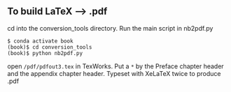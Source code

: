 ## To build LaTeX --> .pdf

cd into the conversion_tools directory. Run the main script in nb2pdf.py

```
$ conda activate book
(book)$ cd conversion_tools
(book)$ python nb2pdf.py
```

open ```/pdf/pdfout3.tex``` in TexWorks. Put a ```*``` by the Preface chapter header and the appendix chapter header. Typeset with XeLaTeX twice to produce .pdf
